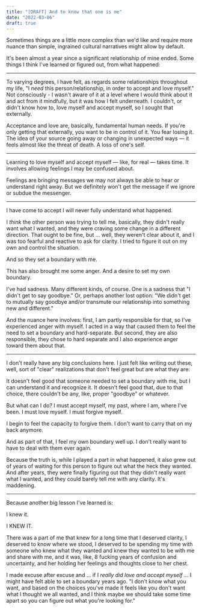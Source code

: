```yaml
---
title: "[DRAFT] And to know that one is me"
date: "2022-03-06"
draft: true
---
```


Sometimes things are a little more complex than we'd like and require more nuance than simple, ingrained cultural narratives might allow by default.

It's been almost a year since a significant relationship of mine ended. Some things I think I've learned or figured out, from what happened:

* * *

To varying degrees, I have felt, as regards some relationships throughout my life, "I _need_ this person/relationship, in order to accept and love myself." Not consciously - I wasn't aware of it at a level where I would think about it and act from it mindfully, but it was how I felt underneath. I couldn't, or didn't know how to, love myself and accept myself, so I sought that externally.

Acceptance and love are, basically, fundamental human needs. If you're only getting that externally, you want to be in control of it. You fear losing it. The idea of your source going away or changing in unexpected ways — it feels almost like the threat of death. A loss of one's self.

* * *

Learning to love myself and accept myself — like, for real — takes time. It involves allowing feelings I may be confused about.

Feelings are bringing messages we may not always be able to hear or understand right away. But we definitely won't get the message if we ignore or subdue the messenger.

* * *

I have come to accept I will never fully understand what happened.

I _think_ the other person was trying to tell me, basically, they didn't really want what I wanted, and they were craving some change in a different direction. That ought to be fine, but ... well, they weren't clear about it, and I was too fearful and reactive to ask for clarity. I tried to figure it out on my own and control the situation.

And so they set a boundary with me.

This has also brought me some anger. And a desire to set my own boundary.

I've had sadness. Many different kinds, of course. One is a sadness that "I didn't get to say goodbye." Or, perhaps another lost option: "We didn't get to mutually say goodbye and/or transmute our relationship into something new and different."

And the nuance here involves: first, I am partly responsible for that, so I've experienced anger with myself. I acted in a way that caused them to feel the need to set a boundary and hard-separate. But second, they are also responsible, they chose to hard separate and I also experience anger toward them about that.

* * *

I don't really have any big conclusions here. I just felt like writing out these, well, sort of "clear" realizations that don't feel great but are what they are:

It doesn't feel good that someone needed to set a boundary with me, but I can understand it and recognize it. It doesn't feel good that, due to that choice, there couldn't be any, like, proper "goodbye" or whatever.

But what can I do? I must accept myself, my past, where I am, where I've been. I must love myself. I must forgive myself.

I begin to feel the capacity to forgive them. I don't want to carry that on my back anymore.

And as part of that, I feel my own boundary well up. I don't really want to have to deal with them ever again.

Because the truth is, while I played a part in what happened, it also grew out of years of waiting for this person to figure out what the heck they wanted. And after years, they were finally figuring out that they didn't really want what I wanted, and they could barely tell me with any clarity. It's maddening.

* * *

Because another big lesson I've learned is:

I knew it.

I KNEW IT.

There was a part of me that knew for a long time that I deserved clarity, I deserved to know where we stood, I deserved to be spending my time with someone who knew what they wanted and knew they wanted to be with me and share with me, and it was, like, 8 fucking years of confusion and uncertainty, and her holding her feelings and thoughts close to her chest.

I made excuse after excuse and ... if I _really did love and accept myself_ ... I might have felt able to set a boundary years ago. "I don't know what you want, and based on the choices you've made it feels like you don't want what I thought we all wanted, and I think maybe we should take some time apart so you can figure out what you're looking for."
